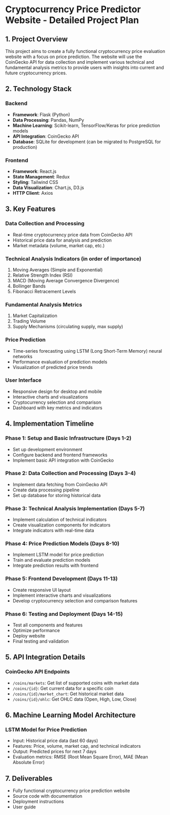 # Cryptocurrency Price Predictor Website - Detailed Project Plan

## 1. Project Overview
This project aims to create a fully functional cryptocurrency price evaluation website with a focus on price prediction. The website will use the CoinGecko API for data collection and implement various technical and fundamental analysis metrics to provide users with insights into current and future cryptocurrency prices.

## 2. Technology Stack

### Backend
- **Framework**: Flask (Python)
- **Data Processing**: Pandas, NumPy
- **Machine Learning**: Scikit-learn, TensorFlow/Keras for price prediction models
- **API Integration**: CoinGecko API
- **Database**: SQLite for development (can be migrated to PostgreSQL for production)

### Frontend
- **Framework**: React.js
- **State Management**: Redux
- **Styling**: Tailwind CSS
- **Data Visualization**: Chart.js, D3.js
- **HTTP Client**: Axios

## 3. Key Features

### Data Collection and Processing
- Real-time cryptocurrency price data from CoinGecko API
- Historical price data for analysis and prediction
- Market metadata (volume, market cap, etc.)

### Technical Analysis Indicators (in order of importance)
1. Moving Averages (Simple and Exponential)
2. Relative Strength Index (RSI)
3. MACD (Moving Average Convergence Divergence)
4. Bollinger Bands
5. Fibonacci Retracement Levels

### Fundamental Analysis Metrics
1. Market Capitalization
2. Trading Volume
3. Supply Mechanisms (circulating supply, max supply)

### Price Prediction
- Time-series forecasting using LSTM (Long Short-Term Memory) neural networks
- Performance evaluation of prediction models
- Visualization of predicted price trends

### User Interface
- Responsive design for desktop and mobile
- Interactive charts and visualizations
- Cryptocurrency selection and comparison
- Dashboard with key metrics and indicators

## 4. Implementation Timeline

### Phase 1: Setup and Basic Infrastructure (Days 1-2)
- Set up development environment
- Configure backend and frontend frameworks
- Implement basic API integration with CoinGecko

### Phase 2: Data Collection and Processing (Days 3-4)
- Implement data fetching from CoinGecko API
- Create data processing pipeline
- Set up database for storing historical data

### Phase 3: Technical Analysis Implementation (Days 5-7)
- Implement calculation of technical indicators
- Create visualization components for indicators
- Integrate indicators with real-time data

### Phase 4: Price Prediction Models (Days 8-10)
- Implement LSTM model for price prediction
- Train and evaluate prediction models
- Integrate prediction results with frontend

### Phase 5: Frontend Development (Days 11-13)
- Create responsive UI layout
- Implement interactive charts and visualizations
- Develop cryptocurrency selection and comparison features

### Phase 6: Testing and Deployment (Days 14-15)
- Test all components and features
- Optimize performance
- Deploy website
- Final testing and validation

## 5. API Integration Details

### CoinGecko API Endpoints
- `/coins/markets`: Get list of supported coins with market data
- `/coins/{id}`: Get current data for a specific coin
- `/coins/{id}/market_chart`: Get historical market data
- `/coins/{id}/ohlc`: Get OHLC data (Open, High, Low, Close)

## 6. Machine Learning Model Architecture

### LSTM Model for Price Prediction
- Input: Historical price data (last 60 days)
- Features: Price, volume, market cap, and technical indicators
- Output: Predicted prices for next 7 days
- Evaluation metrics: RMSE (Root Mean Square Error), MAE (Mean Absolute Error)

## 7. Deliverables
- Fully functional cryptocurrency price prediction website
- Source code with documentation
- Deployment instructions
- User guide

